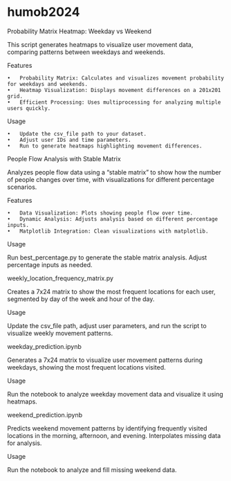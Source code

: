# humob2024

Probability Matrix Heatmap: Weekday vs Weekend

This script generates heatmaps to visualize user movement data, comparing patterns between weekdays and weekends.

Features

	•	Probability Matrix: Calculates and visualizes movement probability for weekdays and weekends.
	•	Heatmap Visualization: Displays movement differences on a 201x201 grid.
	•	Efficient Processing: Uses multiprocessing for analyzing multiple users quickly.

Usage

	•	Update the csv_file path to your dataset.
	•	Adjust user IDs and time parameters.
	•	Run to generate heatmaps highlighting movement differences.

People Flow Analysis with Stable Matrix

Analyzes people flow data using a “stable matrix” to show how the number of people changes over time, with visualizations for different percentage scenarios.

Features

	•	Data Visualization: Plots showing people flow over time.
	•	Dynamic Analysis: Adjusts analysis based on different percentage inputs.
	•	Matplotlib Integration: Clean visualizations with matplotlib.

Usage

Run best_percentage.py to generate the stable matrix analysis. Adjust percentage inputs as needed.

weekly_location_frequency_matrix.py

Creates a 7x24 matrix to show the most frequent locations for each user, segmented by day of the week and hour of the day.

Usage

Update the csv_file path, adjust user parameters, and run the script to visualize weekly movement patterns.

weekday_prediction.ipynb

Generates a 7x24 matrix to visualize user movement patterns during weekdays, showing the most frequent locations visited.

Usage

Run the notebook to analyze weekday movement data and visualize it using heatmaps.

weekend_prediction.ipynb

Predicts weekend movement patterns by identifying frequently visited locations in the morning, afternoon, and evening. Interpolates missing data for analysis.

Usage

Run the notebook to analyze and fill missing weekend data.
